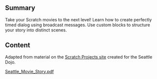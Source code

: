 ## Summary

 Take your Scratch movies to the next level\! Learn how to
create perfectly timed dialog using broadcast messages. Use custom
blocks to structure your story into distinct scenes. 

## Content

Adapted from material on the [Scratch Projects
site](http://makomatic.com/dojo/exercises.html) created for the Seattle
Dojo.

[Seattle_Movie_Story.pdf](../files/Seattle_Movie_Story.pdf)
